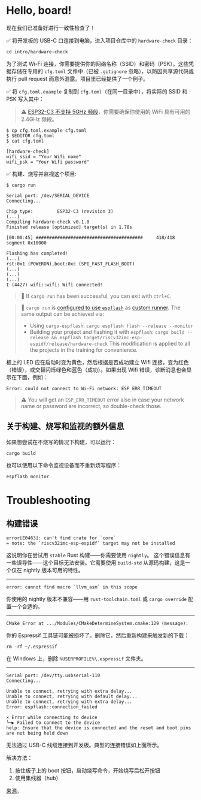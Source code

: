 # Hello, board!

现在我们已准备好进行一致性检查了！

✅ 将开发板的 USB-C 口连接到电脑，进入项目仓库中的 `hardware-check` 目录：

```console
cd intro/hardware-check
```

为了测试 Wi-Fi 连接，你需要提供你的网络名称（SSID）和密码（PSK）。这些凭据存储在专用的 `cfg.toml` 文件中（已被 `.gitignore` 忽略），以防因共享源代码或执行 pull request 而意外泄露。项目里已经提供了一个例子。

✅ 将 `cfg.toml.example` 复制到 `cfg.toml`（在同一目录中），将实际的 SSID 和 PSK 写入其中：

> ⚠️ [ESP32-C3 不支持 5GHz 频段](https://www.espressif.com/en/news/ESP32-C3_Wi-Fi_Certified#:~:text=ESP32%2DC3%20is%20a%20safe,wide%20range%20of%20IoT%20applications)，你需要确保你使用的 WiFi 具有可用的 2.4GHz 频段。

```console
$ cp cfg.toml.example cfg.toml
$ $EDITOR cfg.toml
$ cat cfg.toml

[hardware-check]
wifi_ssid = "Your Wifi name"
wifi_psk = "Your Wifi password"
```


✅ 构建、烧写并监视这个项目:

```console
$ cargo run

Serial port: /dev/SERIAL_DEVICE
Connecting...

Chip type:         ESP32-C3 (revision 3)
(...)
Compiling hardware-check v0.1.0
Finished release [optimized] target(s) in 1.78s

[00:00:45] ########################################     418/418     segment 0x10000

Flashing has completed!
(...)
rst:0x1 (POWERON),boot:0xc (SPI_FAST_FLASH_BOOT)
(...)
(...)
(...)
I (4427) wifi::wifi: Wifi connected!
```

>🔎 If `cargo run` has been successful, you can exit with `ctrl+C`.

> 🔎 `cargo run` is [configured to use `espflash`](https://github.com/esp-rs/espressif-trainings/blob/main/intro/hardware-check/.cargo/config.toml#L6) as [custom runner](https://doc.rust-lang.org/cargo/reference/config.html#target). The same output can be achieved via:
> - Using `cargo-espflash`: `cargo espflash flash --release --monitor`
> - Building your project and flashing it with `espflash`: `cargo build --release && espflash target/riscv32imc-esp-espidf/release/hardware-check`
> This modification is applied to all the projects in the training for convenience.

板上的 LED 应在启动时变为黄色，然后根据是否成功建立 Wifi 连接，变为红色（错误），或交替闪烁绿色和蓝色（成功）。如果出现 Wifi 错误，诊断消息也会显示在下面，例如：

```console
Error: could not connect to Wi-Fi network: ESP_ERR_TIMEOUT
```
> ⚠️ You will get an `ESP_ERR_TIMEOUT` error also in case your network name or password are incorrect, so double-check those.

## 关于构建、烧写和监视的额外信息

如果想尝试在不烧写的情况下构建，可以运行：

 ```console
 cargo build
 ```
也可以使用以下命令监视设备而不重新烧写程序：

```console
espflash monitor
```


# Troubleshooting

## 构建错误

```console
error[E0463]: can't find crate for `core`
= note: the `riscv32imc-esp-espidf` target may not be installed
```

这说明你在尝试用 `stable` Rust 构建——你需要使用 `nightly`。
这个错误信息有一些误导性——这个目标无法安装。它需要使用 `build-std` 从源码构建，这是一个仅在 nightly 版本可用的特性。

---

```console
error: cannot find macro `llvm_asm` in this scope
```

你使用的 nightly 版本不兼容——用 `rust-toolchain.toml` 或 `cargo override` 配置一个合适的。

---

```console
CMake Error at .../Modules/CMakeDetermineSystem.cmake:129 (message):
```

你的 Espressif 工具链可能被损坏了。删除它，然后重新构建来触发新的下载：

```console
rm -rf ~/.espressif
```
在 Windows 上，删除 `%USERPROFILE%\.espressif` 文件夹。

---

 ```console
Serial port: /dev/tty.usbserial-110
Connecting...

Unable to connect, retrying with extra delay...
Unable to connect, retrying with default delay...
Unable to connect, retrying with extra delay...
Error: espflash::connection_failed

× Error while connecting to device
╰─▶ Failed to connect to the device
help: Ensure that the device is connected and the reset and boot pins are not being held down
 ```

无法通过 USB-C 线缆连接到开发板。典型的连接错误如上面所示。


解决方法：
1. 按住板子上的 boot 按钮，启动烧写命令，开始烧写后松开按钮
2. 使用集线器（hub）

[来源](https://georgik.rocks/unable-to-flash-esp32-with-these-usb-c-cables/)。